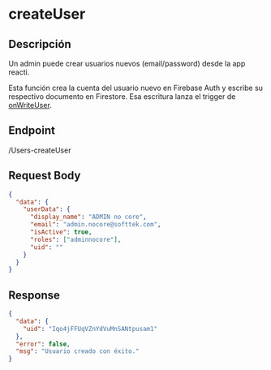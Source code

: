 # createUser

## Descripción

Un admin puede crear usuarios nuevos (email/password) desde la app reacti.

Esta función crea la cuenta del usuario nuevo en Firebase Auth y escribe su respectivo documento en Firestore. Esa escritura lanza el trigger de [onWriteUser](./../OnWriteUser/Readme.md).

## Endpoint

/Users-createUser

## Request Body

```json
{
  "data": {
    "userData": {
      "display_name": "ADMIN no core",
      "email": "admin.nocore@softtek.com",
      "isActive": true,
      "roles": ["adminnocore"],
      "uid": ""
    }
  }
}
```

## Response

```json
{
  "data": {
    "uid": "Iqo4jFFUqVZnYdVuMnSANtpusam1"
  },
  "error": false,
  "msg": "Usuario creado con éxito."
}
```
